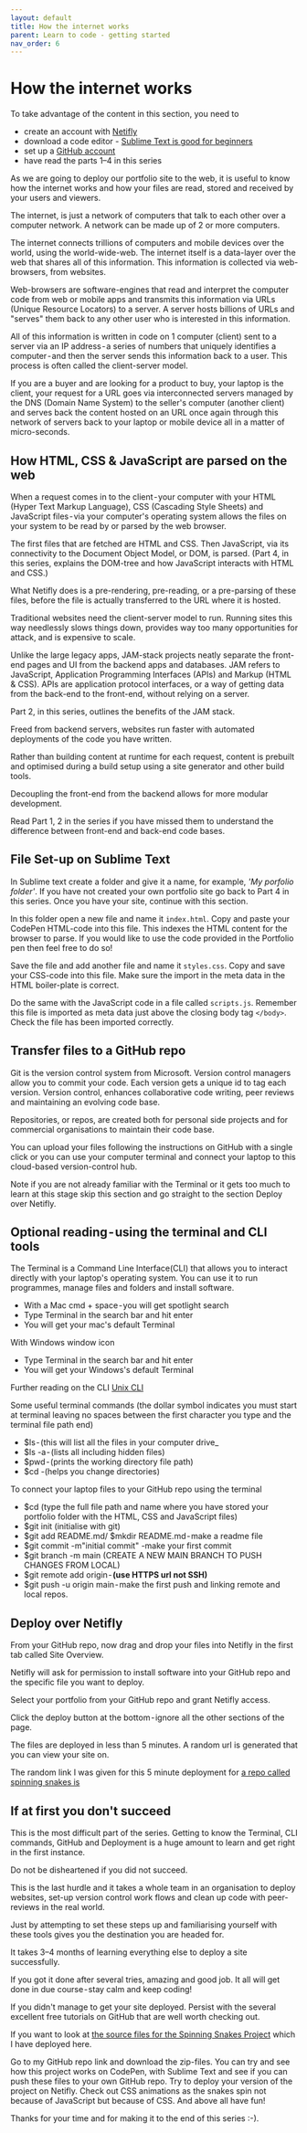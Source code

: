 ```yaml
---
layout: default
title: How the internet works
parent: Learn to code - getting started
nav_order: 6
---
```


# How the internet works

To take advantage of the content in this section, you need to

- create an account with [Netifly](https://www.netlify.com/)
- download a code editor - [Sublime Text is good for beginners](https://www.sublimetext.com/)
- set up a [GitHub account](https://github.com/)
- have read the parts 1–4 in this series

As we are going to deploy our portfolio site to the web, it is useful to know how the internet works and how your files are read, stored and received by your users and viewers.

The internet, is just a network of computers that talk to each other over a computer network. A network can be made up of 2 or more computers.

The internet connects trillions of computers and mobile devices over the world, using the world-wide-web. The internet itself is a data-layer over the web that shares all of this information.
This information is collected via web-browsers, from websites.

Web-browsers are software-engines that read and interpret the computer code from web or mobile apps and transmits this information via URLs (Unique Resource Locators) to a server. A server hosts billions of URLs and "serves" them back to any other user who is interested in this information.

All of this information is written in code on 1 computer (client) sent to a server via an IP address - a series of numbers that uniquely identifies a computer - and then the server sends this information back to a user. This process is often called the client-server model.

If you are a buyer and are looking for a product to buy, your laptop is the client, your request for a URL goes via interconnected servers managed by the DNS (Domain Name System) to the seller's computer (another client) and serves back the content hosted on an URL once again through this network of servers back to your laptop or mobile device all in a matter of micro-seconds.

## How HTML, CSS & JavaScript are parsed on the web

When a request comes in to the client - your computer with your HTML (Hyper Text Markup Language), CSS (Cascading Style Sheets) and JavaScript files - via your computer's operating system allows the files on your system to be read by or parsed by the web browser.

The first files that are fetched are HTML and CSS. Then JavaScript, via its connectivity to the Document Object Model, or DOM, is parsed. (Part 4, in this series, explains the DOM-tree and how JavaScript interacts with HTML and CSS.)

What Netifly does is a pre-rendering, pre-reading, or a pre-parsing of these files, before the file is actually transferred to the URL where it is hosted.

Traditional websites need the client-server model to run. Running sites this way needlessly slows things down, provides way too many opportunities for attack, and is expensive to scale.

Unlike the large legacy apps, JAM-stack projects neatly separate the front-end pages and UI from the backend apps and databases. JAM refers to JavaScript, Application Programming Interfaces (APIs) and Markup (HTML & CSS). APIs are application protocol interfaces, or a way of getting data from the back-end to the front-end, without relying on a server.

Part 2, in this series, outlines the benefits of the JAM stack.

Freed from backend servers, websites run faster with automated deployments of the code you have written.

Rather than building content at runtime for each request, content is prebuilt and optimised during a build setup using a site generator and other build tools.

Decoupling the front-end from the backend allows for more modular development.

Read Part 1, 2 in the series if you have missed them to understand the difference between front-end and back-end code bases.

## File Set-up on Sublime Text

In Sublime text create a folder and give it a name, for example, _'My porfolio folder'_. If you have not created your own portfolio site go back to Part 4 in this series. Once you have your site, continue with this section.

In this folder open a new file and name it `index.html`. Copy and paste your CodePen HTML-code into this file. This indexes the HTML content for the browser to parse. If you would like to use the code provided in the Portfolio pen then feel free to do so!

Save the file and add another file and name it `styles.css`. Copy and save your CSS-code into this file. Make sure the import in the meta data in the HTML boiler-plate is correct.

Do the same with the JavaScript code in a file called `scripts.js`. Remember this file is imported as meta data just above the closing body tag `</body>`. Check the file has been imported correctly.

## Transfer files to a GitHub repo

Git is the version control system from Microsoft. Version control managers allow you to commit your code. Each version gets a unique id to tag each version. Version control, enhances collaborative code writing, peer reviews and maintaining an evolving code base.

Repositories, or repos, are created both for personal side projects and for commercial organisations to maintain their code base.

You can upload your files following the instructions on GitHub with a single click or you can use your computer terminal and connect your laptop to this cloud-based version-control hub.

Note if you are not already familiar with the Terminal or it gets too much to learn at this stage skip this section and go straight to the section Deploy over Netifly.

## Optional reading - using the terminal and CLI tools

The Terminal is a Command Line Interface(CLI) that allows you to interact directly with your laptop's operating system.
You can use it to run programmes, manage files and folders and install software.

- With a Mac cmd + space - you will get spotlight search
- Type Terminal in the search bar and hit enter
- You will get your mac's default Terminal

With Windows window icon

- Type Terminal in the search bar and hit enter
- You will get your Windows's default Terminal

Further reading on the CLI
[Unix CLI ](https://www.cs.dartmouth.edu/~campbell/cs50/shellcontinued.html)

Some useful terminal commands (the dollar symbol indicates you must start at terminal leaving no spaces between the first character you type and the terminal file path end)

- $ls - (this will list all the files in your computer drive\_
- $ls -a - (lists all including hidden files)
- $pwd - (prints the working directory file path)
- $cd -(helps you change directories)

To connect your laptop files to your GitHub repo using the terminal

- $cd (type the full file path and name where you have stored your portfolio folder with the HTML, CSS and JavaScript files)
- $git init (initialise with git)
- $git add README.md/ $mkdir README.md - make a readme file
- $git commit -m"initial commit" -make your first commit
- $git branch -m main (CREATE A NEW MAIN BRANCH TO PUSH CHANGES FROM LOCAL)
- $git remote add origin - **(use HTTPS url not SSH)**
- $git push -u origin main - make the first push and linking remote and local repos.

## Deploy over Netifly

From your GitHub repo, now drag and drop your files into Netifly in the first tab called Site Overview.

Netifly will ask for permission to install software into your GitHub repo and the specific file you want to deploy.

Select your portfolio from your GitHub repo and grant Netifly access.

Click the deploy button at the bottom - ignore all the other sections of the page.

The files are deployed in less than 5 minutes. A random url is generated that you can view your site on.

The random link I was given for this 5 minute deployment for [a repo called spinning snakes is](https://elastic-minsky-12de5c.netlify.app/)

## If at first you don't succeed

This is the most difficult part of the series. Getting to know the Terminal, CLI commands, GitHub and Deployment is a huge amount to learn and get right in the first instance.

Do not be disheartened if you did not succeed.

This is the last hurdle and it takes a whole team in an organisation to deploy websites, set-up version control work flows and clean up code with peer-reviews in the real world.

Just by attempting to set these steps up and familiarising yourself with these tools gives you the destination you are headed for.

It takes 3–4 months of learning everything else to deploy a site successfully.

If you got it done after several tries, amazing and good job. It all will get done in due course - stay calm and keep coding!

If you didn't manage to get your site deployed. Persist with the several excellent free tutorials on GitHub that are well worth checking out.

If you want to look at [the source files for the Spinning Snakes Project](https://github.com/SumiSastri/javascript-spinning-snakes) which I have deployed here.

Go to my GitHub repo link and download the zip-files. You can try and see how this project works on CodePen, with Sublime Text and see if you can push these files to your own GitHub repo. Try to deploy your version of the project on Netifly. Check out CSS animations as the snakes spin not because of JavaScript but because of CSS. And above all have fun!

Thanks for your time and for making it to the end of this series :-).
